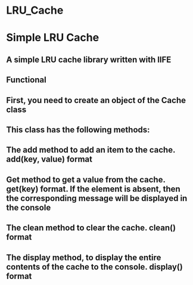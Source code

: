 # LRU_Cache
<h1>Simple LRU Cache</h1>

<h2>A simple LRU cache library written with IIFE</h2>

<h2>Functional</h2>
<h2>First, you need to create an object of the Cache class</h2>
<h2>This class has the following methods:</h2>
<h2>The add method to add an item to the cache. add(key, value) format</h2>
<h2>Get method to get a value from the cache. get(key) format. If the element is absent, then the corresponding message will be displayed in the console</h2>
<h2>The clean method to clear the cache. clean() format</h2>
<h2>The display method, to display the entire contents of the cache to the console. display() format</h2>
